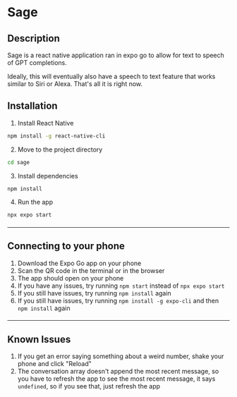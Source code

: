 # Sage

## Description

Sage is a react native application ran in expo go to allow for text to speech of GPT completions.

Ideally, this will eventually also have a speech to text feature that works similar to Siri or Alexa.
That's all it is right now.

## Installation

1. Install React Native

```bash
npm install -g react-native-cli
```

2. Move to the project directory

```bash
cd sage
```

3. Install dependencies

```bash
npm install
```

4. Run the app

```bash
npx expo start
```

##### <hr />

## Connecting to your phone

1. Download the Expo Go app on your phone
2. Scan the QR code in the terminal or in the browser
3. The app should open on your phone
4. If you have any issues, try running `npm start` instead of `npx expo start`
5. If you still have issues, try running `npm install` again
6. If you still have issues, try running `npm install -g expo-cli` and then `npm install` again

##### <hr />

## Known Issues
1. If you get an error saying something about a weird number, shake your phone and click "Reload"
2. The conversation array doesn't append the most recent message, so you have to refresh the app to see the most recent message, it says `undefined`, so if you see that, just refresh the app